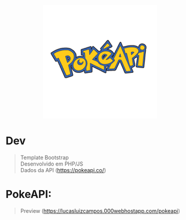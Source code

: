 <p align="center">
  <img alt="Logo do projeto" src="./img/pokeapi.png" />
</p>

# Dev 
> Template Bootstrap <BR>
> Desenvolvido em PHP/JS <BR>
> Dados da API (https://pokeapi.co/)


# PokeAPI: 
> Preview (https://lucasluizcampos.000webhostapp.com/pokeapi)
